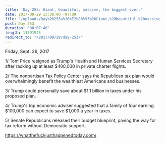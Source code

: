 ```yaml
---
title: 'Day 253: Giant, beautiful, massive, the biggest ever.'
date: 2017-09-29 13:30:00 -07:00
file: "/uploads/Day%20253a%20%E2%80%93%20Giant,%20beautiful,%20massive,%20the%20biggest%20ever.mp3"
post: Day 253
duration: '00:07:46'
length: 11391945
redirect_to: "/2017/09/29/day-253/"
---
```


Friday, Sept. 29, 2017

1/ Tom Price resigned as Trump's Health and Human Services Secretary after racking up at least $400,000 in private charter flights.

2/ The nonpartisan Tax Policy Center says the Republican tax plan would overwhelmingly benefit the wealthiest Americans and businesses.

3/ Trump could personally save about $1.1 billion in taxes under his proposed plan. 

4/ Trump's top economic adviser suggested that a family of four earning $100,000 can expect to save $1,000 a year in taxes.

5/ Senate Republicans released their budget blueprint, paving the way for tax reform without Democratic support.

https://whatthefuckjusthappenedtoday.com/